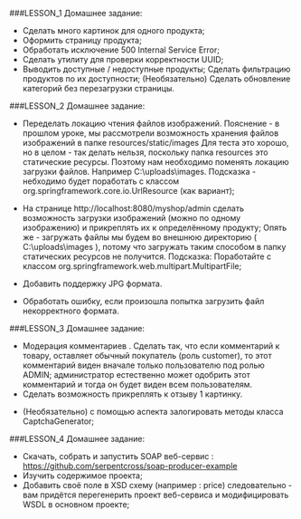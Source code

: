 ###LESSON_1 Домашнее задание:

  +  Сделать много картинок для одного продукта;
  + Оформить страницу продукта;
  +  Обработать исключение 500 Internal Service Error;
  + Сделать утилиту для проверки корректности UUID;
  +  Выводить доступные / недоступные продукты;
    Сделать фильтрацию продуктов по их доступности;
    (Необязательно) Сделать обновление категорий без перезагрузки страницы.

###LESSON_2 Домашнее задание:

+ Переделать локацию чтения файлов изображений. Пояснение - в прошлом уроке, мы рассмотрели возможность хранения файлов изображений в папке resources/static/images Для теста это хорошо, но в целом - так делать нельзя, поскольку папка resources это статические ресурсы. Поэтому нам необходимо поменять локацию загрузки файлов. Например C:\uploads\images. Подсказка - небходимо будет поработать с классом org.springframework.core.io.UrlResource (как вариант);

+ На странице http://localhost:8080/myshop/admin сделать возможность загрузки изображений (можно по одному изображению) и прикреплять их к определённому продукту; Опять же - загружать файлы мы будем во внешнюю директорию ( C:\uploads\images ), потому что загружать таким способом в папку статических ресурсов не получится. Подсказка: Поработайте с классом org.springframework.web.multipart.MultipartFile;

+ Добавить поддержку JPG формата.

+ Обработать ошибку, если произошла попытка загрузить файл некорректного формата.

###LESSON_3 Домашнее задание:

+ Модерация комментариев . Сделать так, что если комментарий к товару, оставляет обычный покупатель (роль customer), то этот комментарий виден вначале только пользователю под ролью ADMIN; администратор естественно может одобрить этот комментарий и тогда он будет виден всем пользователям.
+ Сделать возможность прикреплять к отзыву 1 картинку.
- (Необязательно) с помощью аспекта залогировать методы класса CaptchaGenerator;

###LESSON_4 Домашнее задание:

+ Скачать, собрать и запустить SOAP веб-сервис : https://github.com/serpentcross/soap-producer-example
+ Изучить содержимое проекта;
+ Добавить своё поле в XSD схему (например : price) следовательно - вам придётся перегенерить проект веб-сервиса и модифицировать WSDL в основном проекте;

